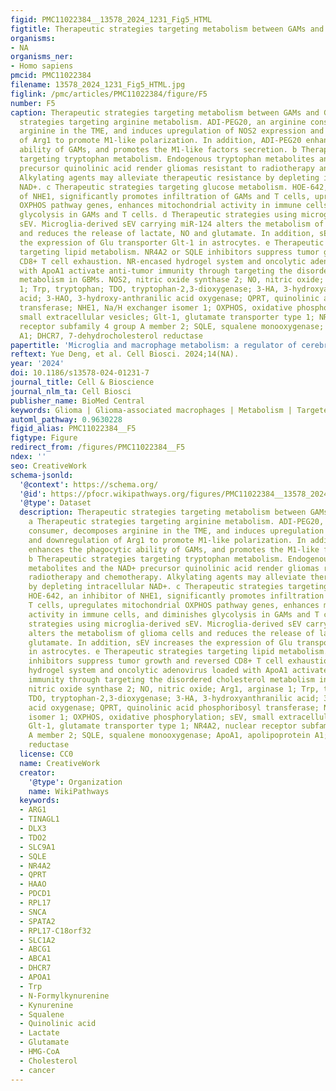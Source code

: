 ```yaml
---
figid: PMC11022384__13578_2024_1231_Fig5_HTML
figtitle: Therapeutic strategies targeting metabolism between GAMs and Gliomas
organisms:
- NA
organisms_ner:
- Homo sapiens
pmcid: PMC11022384
filename: 13578_2024_1231_Fig5_HTML.jpg
figlink: /pmc/articles/PMC11022384/figure/F5
number: F5
caption: Therapeutic strategies targeting metabolism between GAMs and Gliomas. a Therapeutic
  strategies targeting arginine metabolism. ADI-PEG20, an arginine consumer, decomposes
  arginine in the TME, and induces upregulation of NOS2 expression and downregulation
  of Arg1 to promote M1-like polarization. In addition, ADI-PEG20 enhances the phagocytic
  ability of GAMs, and promotes the M1-like factors secretion. b Therapeutic strategies
  targeting tryptophan metabolism. Endogenous tryptophan metabolites and the NAD+
  precursor quinolinic acid render gliomas resistant to radiotherapy and chemotherapy.
  Alkylating agents may alleviate therapeutic resistance by depleting intracellular
  NAD+. c Therapeutic strategies targeting glucose metabolism. HOE-642, an inhibitor
  of NHE1, significantly promotes infiltration of GAMs and T cells, upregulates mitochondrial
  OXPHOS pathway genes, enhances mitochondrial activity in immune cells, and diminishes
  glycolysis in GAMs and T cells. d Therapeutic strategies using microglia-derived
  sEV. Microglia-derived sEV carrying miR-124 alters the metabolism of glioma cells
  and reduces the release of lactate, NO and glutamate. In addition, sEV increases
  the expression of Glu transporter Glt-1 in astrocytes. e Therapeutic strategies
  targeting lipid metabolism. NR4A2 or SQLE inhibitors suppress tumor growth and reversed
  CD8+ T cell exhaustion. NR-encased hydrogel system and oncolytic adenovirus loaded
  with ApoA1 activate anti-tumor immunity through targeting the disordered cholesterol
  metabolism in GBMs. NOS2, nitric oxide synthase 2; NO, nitric oxide; Arg1, arginase
  1; Trp, tryptophan; TDO, tryptophan-2,3-dioxygenase; 3-HA, 3-hydroxyanthranilic
  acid; 3-HAO, 3-hydroxy-anthranilic acid oxygenase; QPRT, quinolinic acid phosphoribosyl
  transferase; NHE1, Na/H exchanger isomer 1; OXPHOS, oxidative phosphorylation; sEV,
  small extracellular vesicles; Glt-1, glutamate transporter type 1; NR4A2, nuclear
  receptor subfamily 4 group A member 2; SQLE, squalene monooxygenase; ApoA1, apolipoprotein
  A1; DHCR7, 7-dehydrocholesterol reductase
papertitle: 'Microglia and macrophage metabolism: a regulator of cerebral gliomas'
reftext: Yue Deng, et al. Cell Biosci. 2024;14(NA).
year: '2024'
doi: 10.1186/s13578-024-01231-7
journal_title: Cell & Bioscience
journal_nlm_ta: Cell Biosci
publisher_name: BioMed Central
keywords: Glioma | Glioma-associated macrophages | Metabolism | Targeted therapy
automl_pathway: 0.9630228
figid_alias: PMC11022384__F5
figtype: Figure
redirect_from: /figures/PMC11022384__F5
ndex: ''
seo: CreativeWork
schema-jsonld:
  '@context': https://schema.org/
  '@id': https://pfocr.wikipathways.org/figures/PMC11022384__13578_2024_1231_Fig5_HTML.html
  '@type': Dataset
  description: Therapeutic strategies targeting metabolism between GAMs and Gliomas.
    a Therapeutic strategies targeting arginine metabolism. ADI-PEG20, an arginine
    consumer, decomposes arginine in the TME, and induces upregulation of NOS2 expression
    and downregulation of Arg1 to promote M1-like polarization. In addition, ADI-PEG20
    enhances the phagocytic ability of GAMs, and promotes the M1-like factors secretion.
    b Therapeutic strategies targeting tryptophan metabolism. Endogenous tryptophan
    metabolites and the NAD+ precursor quinolinic acid render gliomas resistant to
    radiotherapy and chemotherapy. Alkylating agents may alleviate therapeutic resistance
    by depleting intracellular NAD+. c Therapeutic strategies targeting glucose metabolism.
    HOE-642, an inhibitor of NHE1, significantly promotes infiltration of GAMs and
    T cells, upregulates mitochondrial OXPHOS pathway genes, enhances mitochondrial
    activity in immune cells, and diminishes glycolysis in GAMs and T cells. d Therapeutic
    strategies using microglia-derived sEV. Microglia-derived sEV carrying miR-124
    alters the metabolism of glioma cells and reduces the release of lactate, NO and
    glutamate. In addition, sEV increases the expression of Glu transporter Glt-1
    in astrocytes. e Therapeutic strategies targeting lipid metabolism. NR4A2 or SQLE
    inhibitors suppress tumor growth and reversed CD8+ T cell exhaustion. NR-encased
    hydrogel system and oncolytic adenovirus loaded with ApoA1 activate anti-tumor
    immunity through targeting the disordered cholesterol metabolism in GBMs. NOS2,
    nitric oxide synthase 2; NO, nitric oxide; Arg1, arginase 1; Trp, tryptophan;
    TDO, tryptophan-2,3-dioxygenase; 3-HA, 3-hydroxyanthranilic acid; 3-HAO, 3-hydroxy-anthranilic
    acid oxygenase; QPRT, quinolinic acid phosphoribosyl transferase; NHE1, Na/H exchanger
    isomer 1; OXPHOS, oxidative phosphorylation; sEV, small extracellular vesicles;
    Glt-1, glutamate transporter type 1; NR4A2, nuclear receptor subfamily 4 group
    A member 2; SQLE, squalene monooxygenase; ApoA1, apolipoprotein A1; DHCR7, 7-dehydrocholesterol
    reductase
  license: CC0
  name: CreativeWork
  creator:
    '@type': Organization
    name: WikiPathways
  keywords:
  - ARG1
  - TINAGL1
  - DLX3
  - TDO2
  - SLC9A1
  - SQLE
  - NR4A2
  - QPRT
  - HAAO
  - PDCD1
  - RPL17
  - SNCA
  - SPATA2
  - RPL17-C18orf32
  - SLC1A2
  - ABCG1
  - ABCA1
  - DHCR7
  - APOA1
  - Trp
  - N-Formylkynurenine
  - Kynurenine
  - Squalene
  - Quinolinic acid
  - Lactate
  - Glutamate
  - HMG-CoA
  - Cholesterol
  - cancer
---
```

